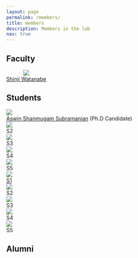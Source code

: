 ```yaml
---
layout: page
permalink: /members/
title: members
description: Members in the lab
nav: true
---
```


## Faculty

<div class="col-sm mt-3 mt-md-0" style="display:table-cell; vertical-align:middle; text-align:center">
	<a href="https://sites.google.com/view/shinjiwatanabe">
        <img class="img-fluid rounded z-depth-1" src="{{ site.baseurl }}/assets/img/prof_pic.jpg">
    </a>
    <div class="caption">
        <a href="https://sites.google.com/view/shinjiwatanabe">Shinji Watanabe</a>
    </div>
</div>



## Students
<div class="row mt-3">
    <div class="col-sm mt-3 mt-md-0">
	<a href="https://sas91.github.io/">
        <img class="img-fluid rounded z-depth-1" src="{{ site.baseurl }}/assets/img/11.jpg">
    </a>
        <div class="caption">
            <a href="https://sas91.github.io/">Aswin Shanmugam Subramanian</a> (Ph.D Candidate)
        </div>
    </div>
    <div class="col-sm mt-3 mt-md-0">
        <img class="img-fluid rounded z-depth-1" src="{{ site.baseurl }}/assets/img/11.jpg">
        <div class="caption">
            S2
        </div>
    </div>
    <div class="col-sm mt-3 mt-md-0">
        <img class="img-fluid rounded z-depth-1" src="{{ site.baseurl }}/assets/img/11.jpg">
        <div class="caption">
            S3
        </div>
    </div>
    <div class="col-sm mt-3 mt-md-0">
        <img class="img-fluid rounded z-depth-1" src="{{ site.baseurl }}/assets/img/11.jpg">
        <div class="caption">
            S4
        </div>
    </div>
    <div class="col-sm mt-3 mt-md-0">
        <img class="img-fluid rounded z-depth-1" src="{{ site.baseurl }}/assets/img/11.jpg">
        <div class="caption">
            S5
        </div>
    </div>
</div>
<div class="row mt-3">
    <div class="col-sm mt-3 mt-md-0">
        <img class="img-fluid rounded z-depth-1" src="{{ site.baseurl }}/assets/img/11.jpg">
        <div class="caption">
            <a href="https://sites.google.com/view/shinjiwatanabe">S1</a> 
        </div>
    </div>
    <div class="col-sm mt-3 mt-md-0">
        <img class="img-fluid rounded z-depth-1" src="{{ site.baseurl }}/assets/img/11.jpg">
        <div class="caption">
            S2
        </div>
    </div>
    <div class="col-sm mt-3 mt-md-0">
        <img class="img-fluid rounded z-depth-1" src="{{ site.baseurl }}/assets/img/11.jpg">
        <div class="caption">
            S3
        </div>
    </div>
    <div class="col-sm mt-3 mt-md-0">
        <img class="img-fluid rounded z-depth-1" src="{{ site.baseurl }}/assets/img/11.jpg">
        <div class="caption">
            S4
        </div>
    </div>
    <div class="col-sm mt-3 mt-md-0">
        <img class="img-fluid rounded z-depth-1" src="{{ site.baseurl }}/assets/img/11.jpg">
        <div class="caption">
            S5
        </div>
    </div>
</div>

## Alumni
